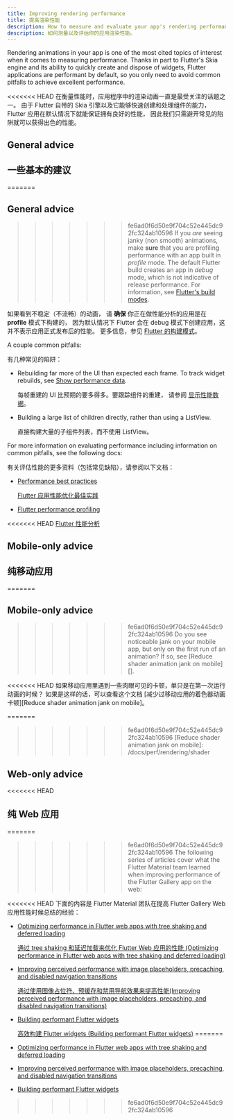```yaml
---
title: Improving rendering performance
title: 提高渲染性能
description: How to measure and evaluate your app's rendering performance.
description: 如何测量以及评估你的应用渲染性能。
---
```


Rendering animations in your app is one of the most cited
topics of interest when it comes to measuring performance.
Thanks in part to Flutter's Skia engine and its ability
to quickly create and dispose of widgets,
Flutter applications are performant by default,
so you only need to avoid common pitfalls to achieve
excellent performance.

<<<<<<< HEAD
在衡量性能时，应用程序中的渲染动画一直是最受关注的话题之一。
由于 Flutter 自带的 Skia 引擎以及它能够快速创建和处理组件的能力，
Flutter 应用在默认情况下就能保证拥有良好的性能，
因此我们只需避开常见的陷阱就可以获得出色的性能。

## General advice

## 一些基本的建议

=======
## General advice

>>>>>>> fe6ad0f6d50e9f704c52e445dc92fc324ab10596
If you _are_ seeing janky (non smooth) animations, make
**sure** that you are profiling performance with an
app built in _profile_ mode.
The default Flutter build creates an app in _debug_ mode,
which is not indicative of release performance.
For information,
see [Flutter's build modes][].

如果看到不稳定（不流畅）的动画，
请 **确保** 你正在做性能分析的应用是在 **profile** 模式下构建的，
因为默认情况下 Flutter 会在 debug 模式下创建应用，这并不表示应用正式发布后的性能。
更多信息，参见 [Flutter 的构建模式][Flutter's build modes]。

A couple common pitfalls:

有几种常见的陷阱：

* Rebuilding far more of the UI than expected each frame.
  To track widget rebuilds, see [Show performance data][].
  
  每帧重建的 UI 比预期的要多得多。要跟踪组件的重建，
  请参阅 [显示性能数据][Show performance data]。
  
* Building a large list of children directly, rather than
  using a ListView.
  
  直接构建大量的子组件列表，而不使用 ListView。

For more information on evaluating performance
including information on common pitfalls,
see the following docs:

有关评估性能的更多资料（包括常见缺陷），请参阅以下文档：

* [Performance best practices][]

  [Flutter 应用性能优化最佳实践][Performance best practices]

* [Flutter performance profiling][]

<<<<<<< HEAD
  [Flutter 性能分析][Flutter performance profiling]

## Mobile-only advice

## 纯移动应用

=======
## Mobile-only advice

>>>>>>> fe6ad0f6d50e9f704c52e445dc92fc324ab10596
Do you see noticeable jank on your mobile app, but only on
the first run of an animation? If so, see
[Reduce shader animation jank on mobile][].

<<<<<<< HEAD
如果移动应用里遇到一些肉眼可见的卡顿，单只是在第一次运行动画的时候？
如果是这样的话，可以查看这个文档
[减少过移动应用的着色器动画卡顿][Reduce shader animation jank on mobile]。

=======
>>>>>>> fe6ad0f6d50e9f704c52e445dc92fc324ab10596
[Reduce shader animation jank on mobile]: /docs/perf/rendering/shader

## Web-only advice

<<<<<<< HEAD
## 纯 Web 应用

=======
>>>>>>> fe6ad0f6d50e9f704c52e445dc92fc324ab10596
The following series of articles cover what the Flutter Material
team learned when improving performance of the Flutter Gallery
app on the web:

<<<<<<< HEAD
下面的内容是 Flutter Material 团队在提高
Flutter Gallery Web 应用性能时候总结的经验：

* [Optimizing performance in Flutter web apps with tree shaking and deferred loading][shaking]

  [通过 tree shaking 和延迟加载来优化 Flutter Web 应用的性能 (Optimizing performance in Flutter web apps with 
  tree shaking and deferred loading)][shaking]

* [Improving perceived performance with image placeholders, precaching, and disabled navigation transitions][images]

  [通过使用图像占位符、预缓存和禁用导航效果来提高性能(Improving perceived performance with image placeholders, precaching, and disabled navigation transitions)][images]
  
* [Building performant Flutter widgets][]

  [高效构建 Flutter widgets (Building performant Flutter widgets)][Building performant Flutter widgets]
=======
* [Optimizing performance in Flutter web apps with tree shaking and deferred loading][shaking]
* [Improving perceived performance with image placeholders, precaching, and disabled navigation transitions][images]
* [Building performant Flutter widgets][]

>>>>>>> fe6ad0f6d50e9f704c52e445dc92fc324ab10596

[Building performant Flutter widgets]: {{site.medium}}/flutter/building-performant-flutter-widgets-3b2558aa08fa
[Flutter's build modes]: /docs/testing/build-modes
[Flutter performance profiling]: /docs/perf/rendering/ui-performance
[images]: {{site.medium}}/flutter/improving-perceived-performance-with-image-placeholders-precaching-and-disabled-navigation-6b3601087a2b
[Performance best practices]: /docs/perf/rendering/best-practices
[shaking]: {{site.medium}}/flutter/optimizing-performance-in-flutter-web-apps-with-tree-shaking-and-deferred-loading-535fbe3cd674
[Show performance data]: /docs/development/tools/android-studio#show-performance-data

